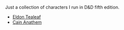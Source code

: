 Just a collection of characters I run in D&D fifth edition.

* [Eldon Tealeaf](eldon_tealeaf/readme.md)
* [Cain Anathem](cain_anathem/readme.md)